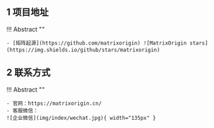 ## 1 项目地址

!!! Abstract ""

    - [矩阵起源](https://github.com/matrixorigin) ![MatrixOrigin stars](https://img.shields.io/github/stars/matrixorigin)

## 2 联系方式

!!! Abstract ""

    - 官网：https://matrixorigin.cn/
    - 客服微信：
    ![企业微信](img/index/wechat.jpg){ width="135px" }
